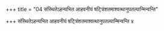 +++
title = "04 संस्थितेऽहन्यभित आहवनीयं षट्त्रिंशतमाश्वत्थानुपतल्पान्मिन्वन्ति"

+++
संस्थितेऽहन्यभित आहवनीयं षट्त्रिंशतमाश्वत्थानुपतल्पान्मिन्वन्ति ४